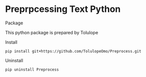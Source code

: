 # Preprpcessing Text Python
Package

This python package is prepared by Tolulope

Install 

`pip install git+https://github.com/TolulopeOmo/Preprocess.git`


Uninstall

`pip uninstall Preprocess`
